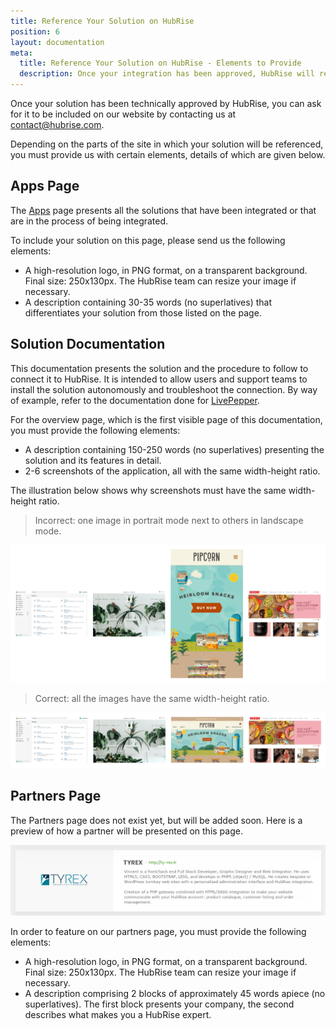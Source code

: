 ```yaml
---
title: Reference Your Solution on HubRise
position: 6
layout: documentation
meta:
  title: Reference Your Solution on HubRise - Elements to Provide
  description: Once your integration has been approved, HubRise will reference your solution on the HubRise website. The list of elements to provide depends on the type of inclusion.
---
```


Once your solution has been technically approved by HubRise, you can ask for it to be included on our website by contacting us at [contact@hubrise.com](mailto:contact@hubrise.com).

Depending on the parts of the site in which your solution will be referenced, you must provide us with certain elements, details of which are given below.

## Apps Page

The [Apps](/apps) page presents all the solutions that have been integrated or that are in the process of being integrated.

To include your solution on this page, please send us the following elements:

- A high-resolution logo, in PNG format, on a transparent background. Final size: 250x130px. The HubRise team can resize your image if necessary.
- A description containing 30-35 words (no superlatives) that differentiates your solution from those listed on the page.

## Solution Documentation

This documentation presents the solution and the procedure to follow to connect it to HubRise. It is intended to allow users and support teams to install the solution autonomously and troubleshoot the connection. By way of example, refer to the documentation done for [LivePepper](/apps/livepepper).

For the overview page, which is the first visible page of this documentation, you must provide the following elements:

- A description containing 150-250 words (no superlatives) presenting the solution and its features in detail.
- 2-6 screenshots of the application, all with the same width-height ratio.

The illustration below shows why screenshots must have the same width-height ratio.

> Incorrect: one image in portrait mode next to others in landscape mode.

![Incorrect image presentation](../images/009-incorrect-images.png)

> Correct: all the images have the same width-height ratio.

![Correct image presentation](../images/010-correct-images.png)

## Partners Page

The Partners page does not exist yet, but will be added soon. Here is a preview of how a partner will be presented on this page.

![Partner description example](../images/008-en-partenaire-exemple-description.png)

In order to feature on our partners page, you must provide the following elements:

- A high-resolution logo, in PNG format, on a transparent background. Final size: 250x130px. The HubRise team can resize your image if necessary.
- A description comprising 2 blocks of approximately 45 words apiece (no superlatives). The first block presents your company, the second describes what makes you a HubRise expert.
